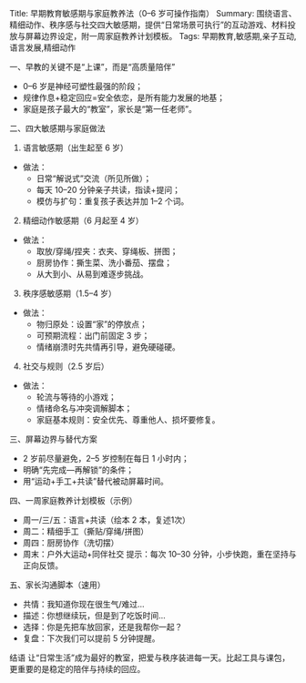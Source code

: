 Title: 早期教育敏感期与家庭教养法（0–6 岁可操作指南）
Summary: 围绕语言、精细动作、秩序感与社交四大敏感期，提供“日常场景可执行”的互动游戏、材料投放与屏幕边界设定，附一周家庭教养计划模板。
Tags: 早期教育,敏感期,亲子互动,语言发展,精细动作

一、早教的关键不是“上课”，而是“高质量陪伴”
- 0–6 岁是神经可塑性最强的阶段；
- 规律作息+稳定回应=安全依恋，是所有能力发展的地基；
- 家庭是孩子最大的“教室”，家长是“第一任老师”。

二、四大敏感期与家庭做法
1) 语言敏感期（出生起至 6 岁）
- 做法：
  - 日常“解说式”交流（所见所做）；
  - 每天 10–20 分钟亲子共读，指读+提问；
  - 模仿与扩句：重复孩子表达并加 1–2 个词。

2) 精细动作敏感期（6 月起至 4 岁）
- 做法：
  - 取放/穿绳/捏夹：衣夹、穿绳板、拼图；
  - 厨房协作：撕生菜、洗小番茄、摆盘；
  - 从大到小、从易到难逐步挑战。

3) 秩序感敏感期（1.5–4 岁）
- 做法：
  - 物归原处：设置“家”的停放点；
  - 可预期流程：出门前固定 3 步；
  - 情绪崩溃时先共情再引导，避免硬碰硬。

4) 社交与规则（2.5 岁后）
- 做法：
  - 轮流与等待的小游戏；
  - 情绪命名与冲突调解脚本；
  - 家庭基本规则：安全优先、尊重他人、损坏要修复。

三、屏幕边界与替代方案
- 2 岁前尽量避免，2–5 岁控制在每日 1 小时内；
- 明确“先完成—再解锁”的条件；
- 用“运动+手工+共读”替代被动屏幕时间。

四、一周家庭教养计划模板（示例）
- 周一/三/五：语言+共读（绘本 2 本，复述1次）
- 周二：精细手工（撕贴/穿绳/拼图）
- 周四：厨房协作（洗切摆）
- 周末：户外大运动+同伴社交
提示：每次 10–30 分钟，小步快跑，重在坚持与正向反馈。

五、家长沟通脚本（速用）
- 共情：我知道你现在很生气/难过…
- 描述：你想继续玩，但是到了吃饭时间…
- 选择：你是先把车放回家，还是我帮你一起？
- 复盘：下次我们可以提前 5 分钟提醒。

结语
让“日常生活”成为最好的教室，把爱与秩序装进每一天。比起工具与课包，更重要的是稳定的陪伴与持续的回应。

